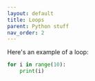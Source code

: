 ```yaml
---
layout: default
title: Loops
parent: Python stuff
nav_order: 2
---
```

Here's an example of a loop:
```python
for i in range(10):
	print(i)
```

